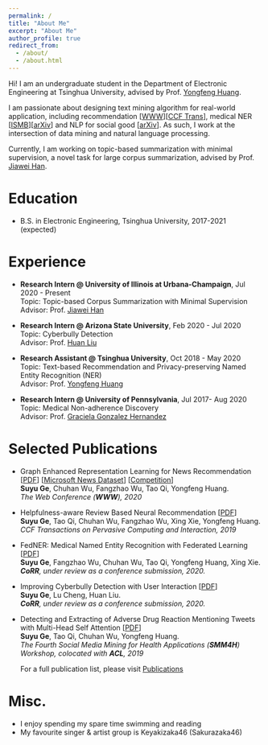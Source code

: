 ```yaml
---
permalink: /
title: "About Me"
excerpt: "About Me"
author_profile: true
redirect_from: 
  - /about/
  - /about.html
---
```


Hi! I am an undergraduate student in the Department of Electronic Engineering at Tsinghua University, advised by Prof. [Yongfeng Huang](http://thungnlab.cn/).

I am passionate about designing text mining algorithm for real-world application, including recommendation \[[WWW](https://arxiv.org/pdf/2003.14292.pdf)\]\[[CCF Trans](https://link.springer.com/article/10.1007/s42486-019-00023-0)\], medical NER \[[ISMB](/files/ISMB_poster.pdf)\]\[[arXiv](https://arxiv.org/pdf/2003.09288.pdf)\] and NLP for social good \[[arXiv]()\].
As such, I work at the intersection of data mining and natural language processing.

Currently, I am working on topic-based summarization with minimal supervision, a novel task for large corpus summarization, advised by Prof. [Jiawei Han](http://hanj.cs.illinois.edu/).

Education
======
* B.S. in Electronic Engineering, Tsinghua University, 2017-2021 (expected)

Experience
======
* **Research Intern @ University of Illinois at Urbana-Champaign**, Jul 2020 - Present  
Topic: Topic-based Corpus Summarization with Minimal Supervision  
Advisor: Prof. [Jiawei Han](http://hanj.cs.illinois.edu/)  

* **Research Intern @ Arizona State University**, Feb 2020 - Jul 2020  
Topic: Cyberbully Detection  
Advisor: Prof. [Huan Liu](https://www.public.asu.edu/~huanliu/)  

* **Research Assistant @ Tsinghua University**, Oct 2018 - May 2020  
Topic: Text-based Recommendation and Privacy-preserving Named Entity Recognition (NER)  
Advisor: Prof. [Yongfeng Huang](http://thungnlab.cn/)  

* **Research Intern @ University of Pennsylvania**, Jul 2017- Aug 2020  
Topic: Medical Non-adherence Discovery  
Advisor: Prof. [Graciela Gonzalez Hernandez](https://www.dbei.med.upenn.edu/bio/graciela-gonzalez-hernandez-ms-phd)  


Selected Publications
======
* Graph Enhanced Representation Learning for News Recommendation \[[PDF](https://arxiv.org/pdf/2003.14292.pdf)\] \[[Microsoft News Dataset](https://msnews.github.io/index.html)\] \[[Competition](https://msnews.github.io/competition.html)\]  
**Suyu Ge**, Chuhan Wu, Fangzhao Wu, Tao Qi, Yongfeng Huang.  
*The Web Conference (**WWW**), 2020*

* Helpfulness-aware Review Based Neural Recommendation \[[PDF](https://link.springer.com/article/10.1007/s42486-019-00023-0)\]  
**Suyu Ge**, Tao Qi, Chuhan Wu, Fangzhao Wu, Xing Xie, Yongfeng Huang.  
*CCF Transactions on Pervasive Computing and Interaction, 2019* 

* FedNER: Medical Named Entity Recognition with Federated Learning \[[PDF](https://arxiv.org/pdf/2003.09288.pdf)\]  
**Suyu Ge**, Fangzhao Wu, Chuhan Wu, Tao Qi, Yongfeng   Huang, Xing Xie.  
***CoRR**, under review as a conference submission, 2020.* 

* Improving Cyberbully Detection with User Interaction \[[PDF]()\]  
**Suyu Ge**, Lu Cheng, Huan Liu.  
***CoRR**, under review as a conference submission, 2020.* 

* Detecting and Extracting of Adverse Drug Reaction Mentioning Tweets with Multi-Head Self Attention \[[PDF](https://www.aclweb.org/anthology/W19-3214.pdf)\]  
**Suyu Ge**, Tao Qi, Chuhan Wu, Yongfeng Huang.  
*The Fourth Social Media Mining for Health Applications (**SMM4H**) Workshop, colocated with **ACL**, 2019*  

   For a full publication list, please visit [Publications](https://gesy17.github.io/publications/)

Misc.
======
* I enjoy spending my spare time swimming and reading
* My favourite singer & artist group is Keyakizaka46 (Sakurazaka46)  
